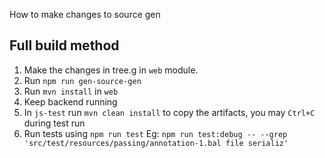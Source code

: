 How to make changes to source gen

Full build method
-----------------

1) Make the changes in tree.g in `web` module.
2) Run `npm run gen-source-gen`
3) Run `mvn install` in `web`
4) Keep backend running
5) In `js-test` run `mvn clean install` to copy the artifacts, you may `Ctrl+C` during test run
6) Run tests using `npm run test`
   Eg: `npm run test:debug -- --grep 'src/test/resources/passing/annotation-1.bal file serializ'`
